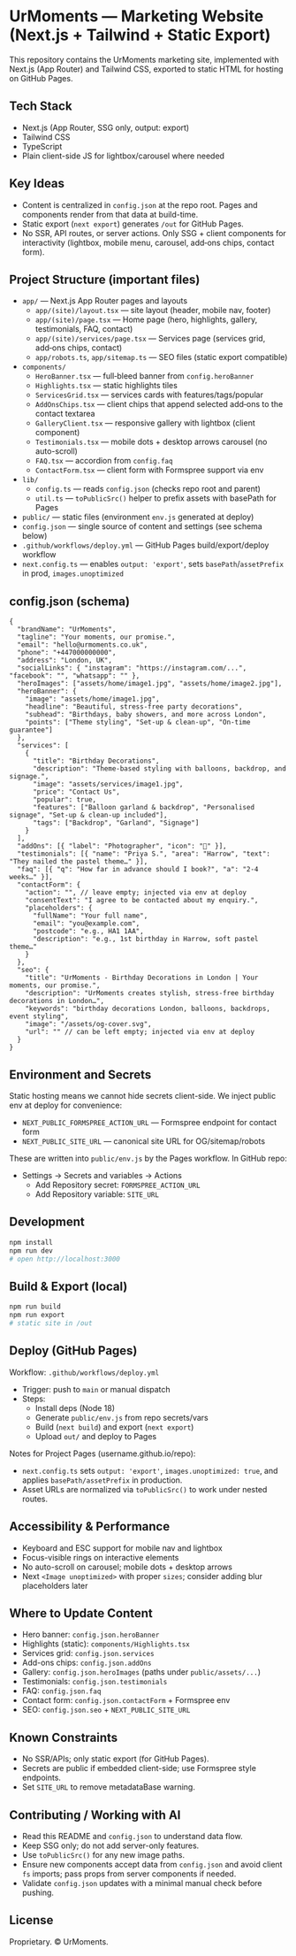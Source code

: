# UrMoments — Marketing Website (Next.js + Tailwind + Static Export)

This repository contains the UrMoments marketing site, implemented with Next.js (App Router) and Tailwind CSS, exported to static HTML for hosting on GitHub Pages.

## Tech Stack
- Next.js (App Router, SSG only, output: export)
- Tailwind CSS
- TypeScript
- Plain client-side JS for lightbox/carousel where needed

## Key Ideas
- Content is centralized in `config.json` at the repo root. Pages and components render from that data at build-time.
- Static export (`next export`) generates `/out` for GitHub Pages.
- No SSR, API routes, or server actions. Only SSG + client components for interactivity (lightbox, mobile menu, carousel, add‑ons chips, contact form).

## Project Structure (important files)
- `app/` — Next.js App Router pages and layouts
  - `app/(site)/layout.tsx` — site layout (header, mobile nav, footer)
  - `app/(site)/page.tsx` — Home page (hero, highlights, gallery, testimonials, FAQ, contact)
  - `app/(site)/services/page.tsx` — Services page (services grid, add‑ons chips, contact)
  - `app/robots.ts`, `app/sitemap.ts` — SEO files (static export compatible)
- `components/`
  - `HeroBanner.tsx` — full‑bleed banner from `config.heroBanner`
  - `Highlights.tsx` — static highlights tiles
  - `ServicesGrid.tsx` — services cards with features/tags/popular
  - `AddOnsChips.tsx` — client chips that append selected add‑ons to the contact textarea
  - `GalleryClient.tsx` — responsive gallery with lightbox (client component)
  - `Testimonials.tsx` — mobile dots + desktop arrows carousel (no auto-scroll)
  - `FAQ.tsx` — accordion from `config.faq`
  - `ContactForm.tsx` — client form with Formspree support via env
- `lib/`
  - `config.ts` — reads `config.json` (checks repo root and parent)
  - `util.ts` — `toPublicSrc()` helper to prefix assets with basePath for Pages
- `public/` — static files (environment `env.js` generated at deploy)
- `config.json` — single source of content and settings (see schema below)
- `.github/workflows/deploy.yml` — GitHub Pages build/export/deploy workflow
- `next.config.ts` — enables `output: 'export'`, sets `basePath`/`assetPrefix` in prod, `images.unoptimized`

## config.json (schema)
```jsonc
{
  "brandName": "UrMoments",
  "tagline": "Your moments, our promise.",
  "email": "hello@urmoments.co.uk",
  "phone": "+447000000000",
  "address": "London, UK",
  "socialLinks": { "instagram": "https://instagram.com/...", "facebook": "", "whatsapp": "" },
  "heroImages": ["assets/home/image1.jpg", "assets/home/image2.jpg"],
  "heroBanner": {
    "image": "assets/home/image1.jpg",
    "headline": "Beautiful, stress-free party decorations",
    "subhead": "Birthdays, baby showers, and more across London",
    "points": ["Theme styling", "Set-up & clean-up", "On-time guarantee"]
  },
  "services": [
    {
      "title": "Birthday Decorations",
      "description": "Theme-based styling with balloons, backdrop, and signage.",
      "image": "assets/services/image1.jpg",
      "price": "Contact Us",
      "popular": true,
      "features": ["Balloon garland & backdrop", "Personalised signage", "Set-up & clean-up included"],
      "tags": ["Backdrop", "Garland", "Signage"]
    }
  ],
  "addOns": [{ "label": "Photographer", "icon": "📸" }],
  "testimonials": [{ "name": "Priya S.", "area": "Harrow", "text": "They nailed the pastel theme…" }],
  "faq": [{ "q": "How far in advance should I book?", "a": "2-4 weeks…" }],
  "contactForm": {
    "action": "", // leave empty; injected via env at deploy
    "consentText": "I agree to be contacted about my enquiry.",
    "placeholders": {
      "fullName": "Your full name",
      "email": "you@example.com",
      "postcode": "e.g., HA1 1AA",
      "description": "e.g., 1st birthday in Harrow, soft pastel theme…"
    }
  },
  "seo": {
    "title": "UrMoments - Birthday Decorations in London | Your moments, our promise.",
    "description": "UrMoments creates stylish, stress-free birthday decorations in London…",
    "keywords": "birthday decorations London, balloons, backdrops, event styling",
    "image": "/assets/og-cover.svg",
    "url": "" // can be left empty; injected via env at deploy
  }
}
```

## Environment and Secrets
Static hosting means we cannot hide secrets client-side. We inject public env at deploy for convenience:
- `NEXT_PUBLIC_FORMSPREE_ACTION_URL` — Formspree endpoint for contact form
- `NEXT_PUBLIC_SITE_URL` — canonical site URL for OG/sitemap/robots

These are written into `public/env.js` by the Pages workflow. In GitHub repo:
- Settings → Secrets and variables → Actions
  - Add Repository secret: `FORMSPREE_ACTION_URL`
  - Add Repository variable: `SITE_URL`

## Development
```bash
npm install
npm run dev
# open http://localhost:3000
```

## Build & Export (local)
```bash
npm run build
npm run export
# static site in /out
```

## Deploy (GitHub Pages)
Workflow: `.github/workflows/deploy.yml`
- Trigger: push to `main` or manual dispatch
- Steps:
  - Install deps (Node 18)
  - Generate `public/env.js` from repo secrets/vars
  - Build (`next build`) and export (`next export`)
  - Upload `out/` and deploy to Pages

Notes for Project Pages (username.github.io/repo):
- `next.config.ts` sets `output: 'export'`, `images.unoptimized: true`, and applies `basePath/assetPrefix` in production.
- Asset URLs are normalized via `toPublicSrc()` to work under nested routes.

## Accessibility & Performance
- Keyboard and ESC support for mobile nav and lightbox
- Focus-visible rings on interactive elements
- No auto-scroll on carousel; mobile dots + desktop arrows
- Next `<Image unoptimized>` with proper `sizes`; consider adding blur placeholders later

## Where to Update Content
- Hero banner: `config.json.heroBanner`
- Highlights (static): `components/Highlights.tsx`
- Services grid: `config.json.services`
- Add-ons chips: `config.json.addOns`
- Gallery: `config.json.heroImages` (paths under `public/assets/...`)
- Testimonials: `config.json.testimonials`
- FAQ: `config.json.faq`
- Contact form: `config.json.contactForm` + Formspree env
- SEO: `config.json.seo` + `NEXT_PUBLIC_SITE_URL`

## Known Constraints
- No SSR/APIs; only static export (for GitHub Pages).
- Secrets are public if embedded client-side; use Formspree style endpoints.
- Set `SITE_URL` to remove metadataBase warning.

## Contributing / Working with AI
- Read this README and `config.json` to understand data flow.
- Keep SSG only; do not add server-only features.
- Use `toPublicSrc()` for any new image paths.
- Ensure new components accept data from `config.json` and avoid client `fs` imports; pass props from server components if needed.
- Validate `config.json` updates with a minimal manual check before pushing.

## License
Proprietary. © UrMoments.
